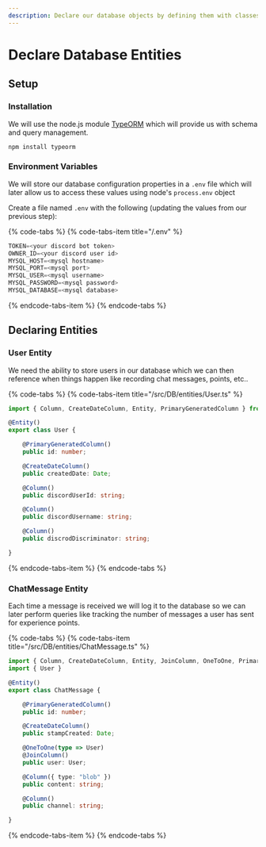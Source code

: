 ```yaml
---
description: Declare our database objects by defining them with classes.
---
```


# Declare Database Entities

## Setup

### Installation

We will use the node.js module [TypeORM](https://typeorm.io) which will provide us with schema and query management.

```text
npm install typeorm
```

### Environment Variables

We will store our database configuration properties in a `.env` file which will later allow us to access these values using node's `process.env` object

Create a file named `.env` with the following \(updating the values from our previous step\):

{% code-tabs %}
{% code-tabs-item title="/.env" %}
```typescript
TOKEN=<your discord bot token>
OWNER_ID=<your discord user id>
MYSQL_HOST=<mysql hostname>
MYSQL_PORT=<mysql port>
MYSQL_USER=<mysql username>
MYSQL_PASSWORD=<mysql password>
MYSQL_DATABASE=<mysql database>
```
{% endcode-tabs-item %}
{% endcode-tabs %}

## Declaring Entities

### User Entity

We need the ability to store users in our database which we can then reference when things happen like recording chat messages, points, etc..

{% code-tabs %}
{% code-tabs-item title="/src/DB/entities/User.ts" %}
```typescript
import { Column, CreateDateColumn, Entity, PrimaryGeneratedColumn } from 'typeorm';

@Entity()
export class User {

    @PrimaryGeneratedColumn()
    public id: number;

    @CreateDateColumn()
    public createdDate: Date;

    @Column()
    public discordUserId: string;

    @Column()
    public discordUsername: string;

    @Column()
    public discrodDiscriminator: string;

}
```
{% endcode-tabs-item %}
{% endcode-tabs %}

### ChatMessage Entity

Each time a message is received we will log it to the database so we can later perform queries like tracking the number of messages a user has sent for experience points.

{% code-tabs %}
{% code-tabs-item title="/src/DB/entities/ChatMessage.ts" %}
```typescript
import { Column, CreateDateColumn, Entity, JoinColumn, OneToOne, PrimaryGeneratedColumn } from 'typeorm';
import { User }                                                                           from './User';

@Entity()
export class ChatMessage {

    @PrimaryGeneratedColumn()
    public id: number;

    @CreateDateColumn()
    public stampCreated: Date;

    @OneToOne(type => User)
    @JoinColumn()
    public user: User;

    @Column({ type: "blob" })
    public content: string;

    @Column()
    public channel: string;

}
```
{% endcode-tabs-item %}
{% endcode-tabs %}


